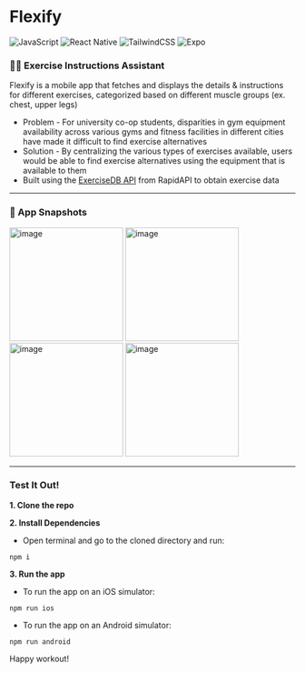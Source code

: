 # Flexify

![JavaScript](https://img.shields.io/badge/javascript-%23323330.svg?style=for-the-badge&logo=javascript&logoColor=%23F7DF1E)
![React Native](https://img.shields.io/badge/react_native-%2320232a.svg?style=for-the-badge&logo=react&logoColor=%2361DAFB)
![TailwindCSS](https://img.shields.io/badge/tailwindcss-%2338B2AC.svg?style=for-the-badge&logo=tailwind-css&logoColor=white)
![Expo](https://img.shields.io/badge/expo-1C1E24?style=for-the-badge&logo=expo&logoColor=#D04A37)  

<h3> 💪🏻 Exercise Instructions Assistant </h3>    

Flexify is a mobile app that fetches and displays the details & instructions for different exercises, categorized based on different muscle groups (ex. chest, upper legs)
* Problem - For university co-op students, disparities in gym equipment availability across various gyms and fitness facilities in different cities have made it difficult to find exercise alternatives
* Solution - By centralizing the various types of exercises available, users would be able to find exercise alternatives using the equipment that is available to them
* Built using the [ExerciseDB API](https://rapidapi.com/justin-WFnsXH_t6/api/exercisedb) from RapidAPI to obtain exercise data

---

<h3> 📸 App Snapshots </h3>

<img width="200" alt="image" src="https://github.com/user-attachments/assets/1821fb93-a151-4425-80be-f0eb2f9c7dd7">
<img width="200" alt="image" src="https://github.com/user-attachments/assets/8ea6f10a-d7cd-4d67-a2bc-c4202752399f">
<img width="200" alt="image" src="https://github.com/user-attachments/assets/0208f4a3-73c2-467e-9464-9aaeb9c85389">
<img width="200" alt="image" src="https://github.com/user-attachments/assets/e3cdae49-906b-4c51-b463-56465cca8068">

---

<h3> Test It Out! </h3>

**1. Clone the repo**

**2. Install Dependencies**

- Open terminal and go to the cloned directory and run:
```
npm i
```

**3. Run the app**

- To run the app on an iOS simulator:
```
npm run ios
```

- To run the app on an Android simulator:
```
npm run android
```

Happy workout!
